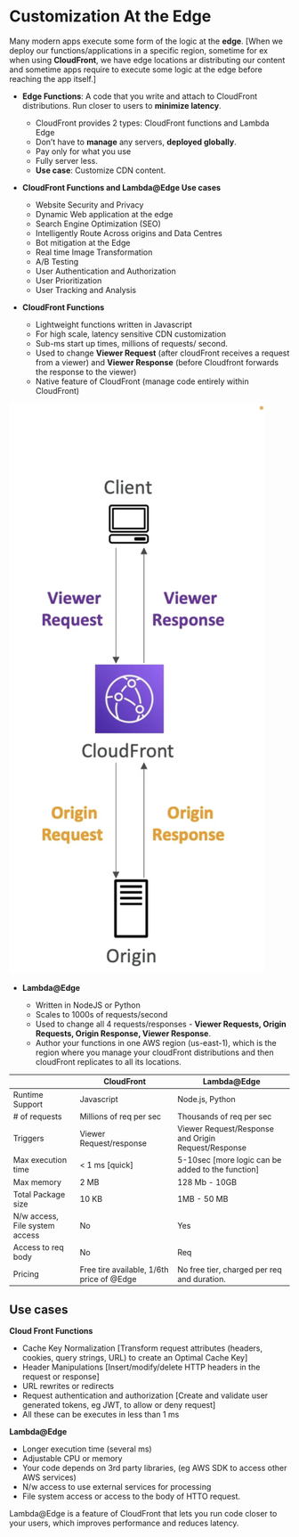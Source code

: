 # Customization At the Edge

Many modern apps execute some form of the logic at the **edge**. [When we deploy our functions/applications in a specific region, sometime for ex when using **CloudFront**, we have edge locations ar distributing our content and sometime apps require to execute some logic at the edge before reaching the app itself.]  

- **Edge Functions**: A code that you write and attach to CloudFront distributions. Run closer to users to **minimize latency**.
  - CloudFront provides 2 types: CloudFront functions and Lambda Edge
  - Don’t have to **manage** any servers, **deployed globally**.
  - Pay only for what you use
  - Fully server less.
  - **Use case**: Customize CDN content.


- **CloudFront Functions and Lambda@Edge Use cases**  
	- Website Security and Privacy
	- Dynamic Web application at the edge
	- Search Engine Optimization (SEO)
	- Intelligently Route Across origins and Data Centres
	- Bot mitigation at the Edge
	- Real time Image Transformation 
	- A/B Testing
	- User Authentication and Authorization 
	- User Prioritization
	- User Tracking and Analysis

- **CloudFront Functions**
	- Lightweight functions written in Javascript
	- For high scale, latency sensitive CDN customization 
	- Sub-ms start up times, millions of requests/ second.
	- Used to change **Viewer Request** (after cloudFront receives a request from a viewer) and **Viewer Response** (before Cloudfront forwards the response to the viewer)
	- Native feature of CloudFront (manage code entirely within CloudFront)

![Alt text](images/Request.png)

- **Lambda@Edge**

	- Written in NodeJS or Python
	- Scales to 1000s of requests/second
	- Used to change all 4 requests/responses - **Viewer Requests, Origin Requests, Origin Response, Viewer Response**.
	- Author your functions in one AWS region (us-east-1), which is the region where you manage your cloudFront distributions and then cloudFront replicates to all its locations.

|                                   |   CloudFront                                 |   Lambda@Edge                                          |
|-----------------------------------|----------------------------------------------|--------------------------------------------------------|
|   Runtime Support                 |   Javascript                                 |   Node.js, Python                                      |
|   # of requests                   |   Millions of req per sec                    |   Thousands of req per sec                             |
|   Triggers                        |   Viewer Request/response                    |   Viewer Request/Response and Origin Request/Response  |
|   Max execution time              |   < 1 ms [quick]                             |   5-10sec [more logic can be added to the function]    |
|   Max memory                      |   2 MB                                       |   128 Mb - 10GB                                        |
|   Total Package size              |   10 KB                                      |   1MB - 50 MB                                          |
|   N/w access, File system access  |   No                                         |   Yes                                                  |
|   Access to req body              |   No                                         |   Req                                                  |
|   Pricing                         |   Free tire available, 1/6th price of @Edge  |   No free tier, charged per req and duration.          |


## Use cases
  
**Cloud Front Functions**
  - Cache Key Normalization [Transform request attributes (headers, cookies, query strings, URL) to create an Optimal Cache Key]
  - Header Manipulations [Insert/modify/delete HTTP headers in the request or response]
  - URL rewrites or redirects
  - Request authentication and authorization [Create and validate user generated tokens, eg JWT, to allow or deny request]
  - All these can be executes in less than 1 ms

**Lambda@Edge** 
  - Longer execution time (several ms)
  - Adjustable CPU or memory
  - Your code depends on 3rd party libraries, (eg AWS SDK to access other AWS services)
  - N/w access to use external services for processing 
  - File system access or access to the body of HTTO request.

Lambda@Edge is a feature of CloudFront that lets you run code closer to your users, which improves performance and reduces latency.
